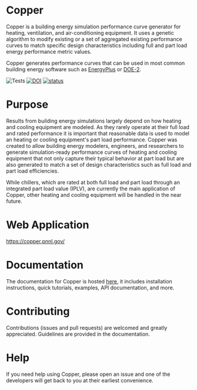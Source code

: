 # Copper
Copper is a building energy simulation performance curve generator for heating, ventilation, and air-conditioning equipment. It uses a genetic algorithm to modify existing or a set of aggregated existing performance curves to match specific design characteristics including full and part load energy performance metric values.

Copper generates performance curves that can be used in most common building energy software such as [EnergyPlus](https://energyplus.net/) or [DOE-2](https://doe2.com/).

![Tests](https://github.com/lymereJ/copper/actions/workflows/tests.yml/badge.svg)
[![DOI](https://zenodo.org/badge/DOI/10.5281/zenodo.7644215.svg)](https://doi.org/10.5281/zenodo.7644215)
[![status](https://joss.theoj.org/papers/9509076e1ef0a0c05f141fde6810c313/status.svg)](https://joss.theoj.org/papers/9509076e1ef0a0c05f141fde6810c313)

# Purpose
Results from building energy simulations largely depend on how heating and cooling equipment are modeled. As they rarely operate at their full load and rated performance it is important that reasonable data is used to model an heating or cooling equipment's part load performance. Copper was created to allow building energy modelers, engineers, and researchers to generate simulation-ready performance curves of heating and cooling equipment that not only capture their typical behavior at part load but are also generated to match a set of design characteristics such as full load and part load efficiencies.

While chillers, which are rated at both full load and part load through an integrated part load value (IPLV), are currently the main application of Copper, other heating and cooling equipment will be handled in the near future.

# Web Application
https://copper.pnnl.gov/

# Documentation
The documentation for Copper is hosted [here](https://pnnl.github.io/copper/index.html), it includes installation instructions, quick tutorials, examples, API documentation, and more.

# Contributing
Contributions (issues and pull requests) are welcomed and greatly appreciated. Guidelines are provided in the documentation.

# Help
If you need help using Copper, please open an issue and one of the developers will get back to you at their earliest convenience.

